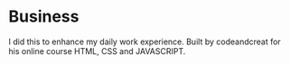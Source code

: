 # Business
I did this to enhance my daily work experience. Built by codeandcreat for his online course HTML, CSS and JAVASCRIPT. 
